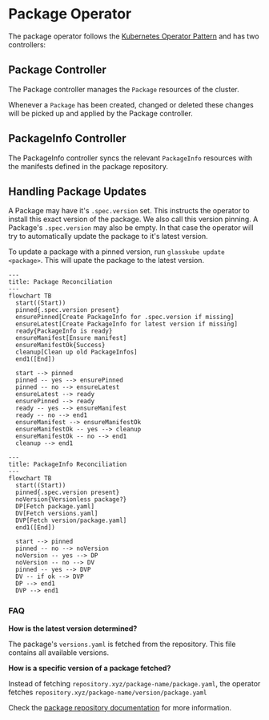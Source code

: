 # Package Operator

The package operator follows the [Kubernetes Operator Pattern](https://kubernetes.io/docs/concepts/extend-kubernetes/operator/) and has two controllers:

## Package Controller

The Package controller manages the `Package` resources of the cluster. 

Whenever a `Package` has been created, changed or deleted these changes will be picked up and applied by the Package controller.

## PackageInfo Controller

The PackageInfo controller syncs the relevant `PackageInfo` resources with the manifests defined in the package repository.

## Handling Package Updates

A Package may have it's `.spec.version` set. 
This instructs the operator to install this exact version of the package. 
We also call this version pinning.
A Package's `.spec.version` may also be empty. 
In that case the operator will try to automatically update the package to it's latest version.

To update a package with a pinned version, run `glasskube update <package>`. 
This will upate the package to the latest version. 

```mermaid
---
title: Package Reconciliation
---
flowchart TB
  start((Start))
  pinned{.spec.version present}
  ensurePinned[Create PackageInfo for .spec.version if missing]
  ensureLatest[Create PackageInfo for latest version if missing]
  ready{PackageInfo is ready}
  ensureManifest[Ensure manifest]
  ensureManifestOk{Success}
  cleanup[Clean up old PackageInfos]
  end1([End])

  start --> pinned
  pinned -- yes --> ensurePinned
  pinned -- no --> ensureLatest
  ensureLatest --> ready
  ensurePinned --> ready
  ready -- yes --> ensureManifest
  ready -- no --> end1
  ensureManifest --> ensureManifestOk
  ensureManifestOk -- yes --> cleanup
  ensureManifestOk -- no --> end1
  cleanup --> end1
```

```mermaid
---
title: PackageInfo Reconciliation
---
flowchart TB
  start((Start))
  pinned{.spec.version present}
  noVersion{Versionless package?}
  DP[Fetch package.yaml]
  DV[Fetch versions.yaml]
  DVP[Fetch version/package.yaml]
  end1([End])

  start --> pinned
  pinned -- no --> noVersion
  noVersion -- yes --> DP
  noVersion -- no --> DV
  pinned -- yes --> DVP
  DV -- if ok --> DVP
  DP --> end1
  DVP --> end1
```

### FAQ
**How is the latest version determined?**

The package's `versions.yaml` is fetched from the repository. This file contains all available versions.

**How is a specific version of a package fetched?**

Instead of fetching `repository.xyz/package-name/package.yaml`, the operator fetches `repository.xyz/package-name/version/package.yaml`

Check the [package repository documentation](../package-repository#structure) for more information.

